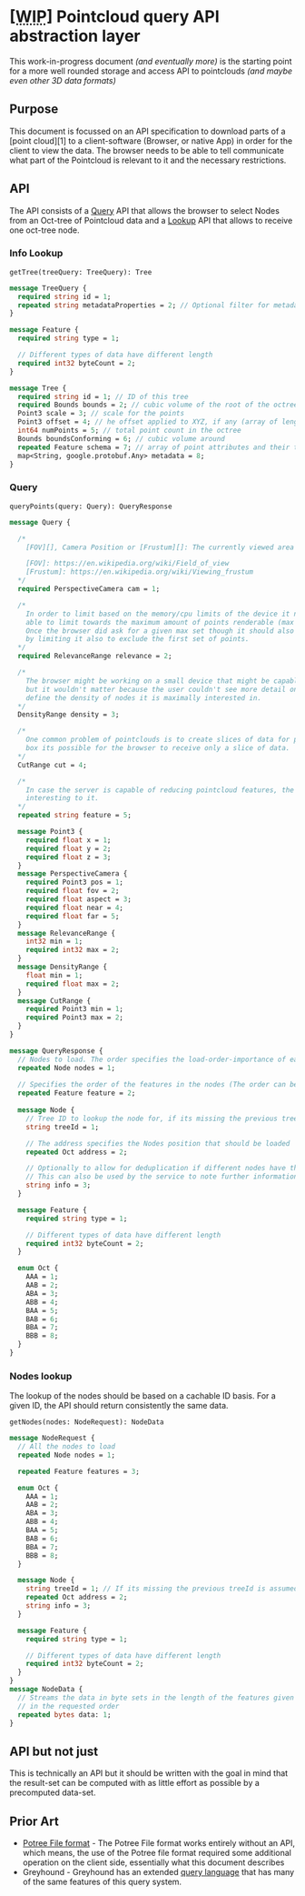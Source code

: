 # <abbr title="Work in progress">**[WIP]**</abbr> Pointcloud query API abstraction layer

This work-in-progress document _(and eventually more)_ is the starting point for a
more well rounded storage and access API to pointclouds _(and maybe even other 3D data formats)_

## Purpose
This document is focussed on an API specification to download parts of a [point cloud][1] to
a client-software (Browser, or native App) in order for the client to view the data.
The browser needs to be able to tell communicate what part of the Pointcloud is relevant to
it and the necessary restrictions.

## API
The API consists of a [Query](#query) API that allows the browser to select Nodes from an Oct-tree of
Pointcloud data and a [Lookup](#lookup) API that allows to receive one oct-tree node.

### Info Lookup

`getTree(treeQuery: TreeQuery): Tree`

```protobuf
message TreeQuery {
  required string id = 1;
  repeated string metadataProperties = 2; // Optional filter for metadata properties to to be returned. Using minimatch patterns with ! support for negation. If missing, all metadata will be returned, "!*" specifies no metadata.
}

message Feature {
  required string type = 1;

  // Different types of data have different length
  required int32 byteCount = 2;
}

message Tree {
  required string id = 1; // ID of this tree
  required Bounds bounds = 2; // cubic volume of the root of the octree
  Point3 scale = 3; // scale for the points
  Point3 offset = 4; // he offset applied to XYZ, if any (array of length 3)
  int64 numPoints = 5; // total point count in the octree
  Bounds boundsConforming = 6; // cubic volume around 
  repeated Feature schema = 7; // array of point attributes and their types
  map<String, google.protobuf.Any> metadata = 8;
}
```

### Query

`queryPoints(query: Query): QueryResponse`

```protobuf
message Query {

  /*
    [FOV][], Camera Position or [Frustum][]: The currently viewed area of the pointcloud.

    [FOV]: https://en.wikipedia.org/wiki/Field_of_view
    [Frustum]: https://en.wikipedia.org/wiki/Viewing_frustum
  */
  required PerspectiveCamera cam = 1;

  /*
    In order to limit based on the memory/cpu limits of the device it needs to be
    able to limit towards the maximum amount of points renderable (max amount of points).
    Once the browser did ask for a given max set though it should also be able to download further parts of the query
    by limiting it also to exclude the first set of points.
  */
  required RelevanceRange relevance = 2;

  /*
    The browser might be working on a small device that might be capable to render all the points
    but it wouldn't matter because the user couldn't see more detail on the device (screen size). It has to be able to
    define the density of nodes it is maximally interested in.
  */
  DensityRange density = 3;

  /*
    One common problem of pointclouds is to create slices of data for profiles. By providing a bounding
    box its possible for the browser to receive only a slice of data.
  */
  CutRange cut = 4;

  /*
    In case the server is capable of reducing pointcloud features, the client can specify which features are
    interesting to it.
  */
  repeated string feature = 5;

  message Point3 {
    required float x = 1;
    required float y = 2;
    required float z = 3;
  }
  message PerspectiveCamera {
    required Point3 pos = 1;
    required float fov = 2;
    required float aspect = 3;
    required float near = 4;
    required float far = 5;
  }
  message RelevanceRange {
    int32 min = 1;
    required int32 max = 2;
  }
  message DensityRange {
    float min = 1;
    required float max = 2;
  }
  message CutRange {
    required Point3 min = 1;
    required Point3 max = 2;
  }
}

message QueryResponse {
  // Nodes to load. The order specifies the load-order-importance of each node.
  repeated Node nodes = 1;
  
  // Specifies the order of the features in the nodes (The order can be taken when accessing the files)
  repeated Feature feature = 2;
  
  message Node {
    // Tree ID to lookup the node for, if its missing the previous treeId is assumed.
    string treeId = 1;

    // The address specifies the Nodes position that should be loaded
    repeated Oct address = 2;

    // Optionally to allow for deduplication if different nodes have the same hash.
    // This can also be used by the service to note further information about the 
    string info = 3;
  }

  message Feature {
    required string type = 1;

    // Different types of data have different length
    required int32 byteCount = 2;
  }

  enum Oct {
    AAA = 1;
    AAB = 2;
    ABA = 3;
    ABB = 4;
    BAA = 5;
    BAB = 6;
    BBA = 7;
    BBB = 8;
  }
}
```

### Nodes lookup
The lookup of the nodes should be based on a cachable ID basis. For a given ID, the API should return consistently the same data.

`getNodes(nodes: NodeRequest): NodeData`

```protobuf
message NodeRequest {
  // All the nodes to load
  repeated Node nodes = 1;

  repeated Feature features = 3;

  enum Oct {
    AAA = 1;
    AAB = 2;
    ABA = 3;
    ABB = 4;
    BAA = 5;
    BAB = 6;
    BBA = 7;
    BBB = 8;
  }

  message Node {
    string treeId = 1; // If its missing the previous treeId is assumed.
    repeated Oct address = 2;
    string info = 3;
  }

  message Feature {
    required string type = 1;

    // Different types of data have different length
    required int32 byteCount = 2;
  }
}
message NodeData {
  // Streams the data in byte sets in the length of the features given for each node.
  // in the requested order
  repeated bytes data: 1;
}
```

## API but not just
This is technically an API but it should be written with the goal in mind that the
result-set can be computed with as little effort as possible by a precomputed data-set.

## Prior Art
- [Potree File format][] - The Potree File format works entirely without an API, which
    means, the use of the Potree file format required some additional operation on the
    client side, essentially what this document describes
- Greyhound - Greyhound has an extended [query language][Greyhound Query Format] that
    has many of the same features of this query system.

[Potree File format]: https://github.com/potree/potree/blob/0df4f0d0ef0abe87793dc56ad56cc3aac5633354/docs/potree-file-format.md
[Greyhound Query Format]: https://github.com/hobu/greyhound/tree/4cd6ca0590df54f3cbf60151cdb509d289f0d587
